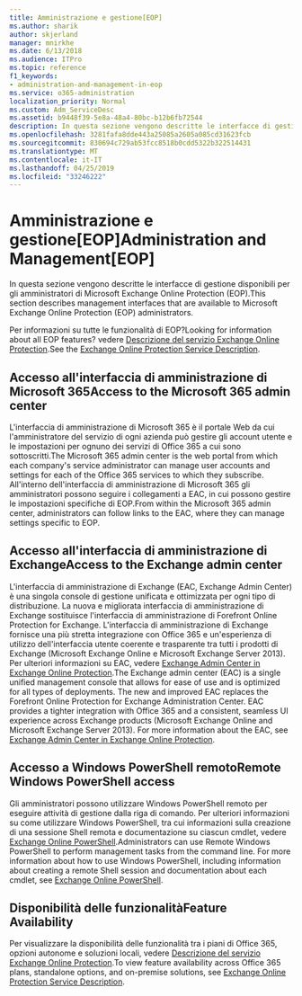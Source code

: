 ```yaml
---
title: Amministrazione e gestione[EOP]
ms.author: sharik
author: skjerland
manager: mnirkhe
ms.date: 6/13/2018
ms.audience: ITPro
ms.topic: reference
f1_keywords:
- administration-and-management-in-eop
ms.service: o365-administration
localization_priority: Normal
ms.custom: Adm_ServiceDesc
ms.assetid: b9448f39-5e8a-48a4-80bc-b12b6fb72544
description: In questa sezione vengono descritte le interfacce di gestione disponibili per gli amministratori di Microsoft Exchange Online Protection (EOP).
ms.openlocfilehash: 3281fafa8dde443a25085a2605a085cd31623fcb
ms.sourcegitcommit: 830694c729ab53fcc8518b0cdd5322b322514431
ms.translationtype: MT
ms.contentlocale: it-IT
ms.lasthandoff: 04/25/2019
ms.locfileid: "33246222"
---
```

# <a name="administration-and-managementeop"></a><span data-ttu-id="17a27-103">Amministrazione e gestione[EOP]</span><span class="sxs-lookup"><span data-stu-id="17a27-103">Administration and Management[EOP]</span></span>

<span data-ttu-id="17a27-104">In questa sezione vengono descritte le interfacce di gestione disponibili per gli amministratori di Microsoft Exchange Online Protection (EOP).</span><span class="sxs-lookup"><span data-stu-id="17a27-104">This section describes management interfaces that are available to Microsoft Exchange Online Protection (EOP) administrators.</span></span>
  
<span data-ttu-id="17a27-105">Per informazioni su tutte le funzionalità di EOP?</span><span class="sxs-lookup"><span data-stu-id="17a27-105">Looking for information about all EOP features?</span></span> <span data-ttu-id="17a27-106">vedere [Descrizione del servizio Exchange Online Protection](exchange-online-protection-service-description.md).</span><span class="sxs-lookup"><span data-stu-id="17a27-106">See the [Exchange Online Protection Service Description](exchange-online-protection-service-description.md).</span></span>
  
## <a name="access-to-the-microsoft-365-admin-center"></a><span data-ttu-id="17a27-107">Accesso all'interfaccia di amministrazione di Microsoft 365</span><span class="sxs-lookup"><span data-stu-id="17a27-107">Access to the Microsoft 365 admin center</span></span>
<span data-ttu-id="17a27-108"><a name="BKMK_accesstotheoffice365admincenter"> </a></span><span class="sxs-lookup"><span data-stu-id="17a27-108"></span></span>

<span data-ttu-id="17a27-109">L'interfaccia di amministrazione di Microsoft 365 è il portale Web da cui l'amministratore del servizio di ogni azienda può gestire gli account utente e le impostazioni per ognuno dei servizi di Office 365 a cui sono sottoscritti.</span><span class="sxs-lookup"><span data-stu-id="17a27-109">The Microsoft 365 admin center is the web portal from which each company's service administrator can manage user accounts and settings for each of the Office 365 services to which they subscribe.</span></span> <span data-ttu-id="17a27-110">All'interno dell'interfaccia di amministrazione di Microsoft 365 gli amministratori possono seguire i collegamenti a EAC, in cui possono gestire le impostazioni specifiche di EOP.</span><span class="sxs-lookup"><span data-stu-id="17a27-110">From within the Microsoft 365 admin center, administrators can follow links to the EAC, where they can manage settings specific to EOP.</span></span>
  
## <a name="access-to-the-exchange-admin-center"></a><span data-ttu-id="17a27-111">Accesso all'interfaccia di amministrazione di Exchange</span><span class="sxs-lookup"><span data-stu-id="17a27-111">Access to the Exchange admin center</span></span>
<span data-ttu-id="17a27-112"><a name="BKMK_accesstotheexchangeadmincenter"> </a></span><span class="sxs-lookup"><span data-stu-id="17a27-112"></span></span>

<span data-ttu-id="17a27-p103">L'interfaccia di amministrazione di Exchange (EAC, Exchange Admin Center) è una singola console di gestione unificata e ottimizzata per ogni tipo di distribuzione. La nuova e migliorata interfaccia di amministrazione di Exchange sostituisce l'interfaccia di amministrazione di Forefront Online Protection for Exchange. L'interfaccia di amministrazione di Exchange fornisce una più stretta integrazione con Office 365 e un'esperienza di utilizzo dell'interfaccia utente coerente e trasparente tra tutti i prodotti di Exchange (Microsoft Exchange Online e Microsoft Exchange Server 2013). Per ulteriori informazioni su EAC, vedere [Exchange Admin Center in Exchange Online Protection](https://go.microsoft.com/fwlink/p/?LinkId=282381).</span><span class="sxs-lookup"><span data-stu-id="17a27-p103">The Exchange admin center (EAC) is a single unified management console that allows for ease of use and is optimized for all types of deployments. The new and improved EAC replaces the Forefront Online Protection for Exchange Administration Center. EAC provides a tighter integration with Office 365 and a consistent, seamless UI experience across Exchange products (Microsoft Exchange Online and Microsoft Exchange Server 2013). For more information about the EAC, see [Exchange Admin Center in Exchange Online Protection](https://go.microsoft.com/fwlink/p/?LinkId=282381).</span></span>
  
## <a name="remote-windows-powershell-access"></a><span data-ttu-id="17a27-117">Accesso a Windows PowerShell remoto</span><span class="sxs-lookup"><span data-stu-id="17a27-117">Remote Windows PowerShell access</span></span>
<span data-ttu-id="17a27-118"><a name="BKMK_remotewindowspowershellaccess"> </a></span><span class="sxs-lookup"><span data-stu-id="17a27-118"></span></span>

 <span data-ttu-id="17a27-p104">Gli amministratori possono utilizzare Windows PowerShell remoto per eseguire attività di gestione dalla riga di comando. Per ulteriori informazioni su come utilizzare Windows PowerShell, tra cui informazioni sulla creazione di una sessione Shell remota e documentazione su ciascun cmdlet, vedere [Exchange Online PowerShell](https://go.microsoft.com/fwlink/p/?LinkId=282266).</span><span class="sxs-lookup"><span data-stu-id="17a27-p104">Administrators can use Remote Windows PowerShell to perform management tasks from the command line. For more information about how to use Windows PowerShell, including information about creating a remote Shell session and documentation about each cmdlet, see [Exchange Online PowerShell](https://go.microsoft.com/fwlink/p/?LinkId=282266).</span></span>
  
## <a name="feature-availability"></a><span data-ttu-id="17a27-121">Disponibilità delle funzionalità</span><span class="sxs-lookup"><span data-stu-id="17a27-121">Feature Availability</span></span>
<span data-ttu-id="17a27-122"><a name="BKMK_remotewindowspowershellaccess"> </a></span><span class="sxs-lookup"><span data-stu-id="17a27-122"></span></span>

<span data-ttu-id="17a27-123">Per visualizzare la disponibilità delle funzionalità tra i piani di Office 365, opzioni autonome e soluzioni locali, vedere [Descrizione del servizio Exchange Online Protection](exchange-online-protection-service-description.md).</span><span class="sxs-lookup"><span data-stu-id="17a27-123">To view feature availability across Office 365 plans, standalone options, and on-premise solutions, see [Exchange Online Protection Service Description](exchange-online-protection-service-description.md).</span></span>
  


